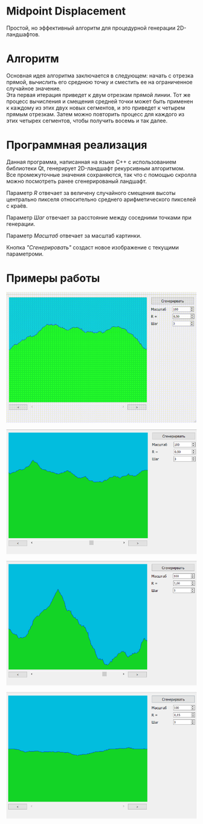 # Midpoint Displacement

Простой, но эффективный алгоритм для процедурной генерации 2D-ландшафтов.

# Алгоритм

Основная идея алгоритма заключается в следующем: начать с отрезка прямой, вычислить его среднюю точку и сместить ее на ограниченное случайное значение.    
Эта первая итерация приведет к двум отрезкам прямой линии. Тот же процесс вычисления и смещения средней точки может быть применен к каждому из этих двух новых сегментов, и это приведет к четырем прямым отрезкам. Затем можно повторить процесс для каждого из этих четырех сегментов, чтобы получить восемь и так далее.    

<!-- # Визуализация

![Визуализация](https://raw.githubusercontent.com/Sergkon99/midpoint_displacement/master/img/md.png "Орк") -->

# Программная реализация

Данная программа, написанная на языке C++ с использованием библиотеки Qt, генерирует 2D-ландшафт рекурсивным алгоритмом.    
Все промежуточные значения сохраняются, так что с помощью скролла можно посмотреть ранее сгенерированый ландшафт.

Параметр _R_ отвечает за величену случайного смещения высоты центрально пикселя относительно среднего арифметического пикселей с краёв.

Параметр _Шаг_ отвечает за расстояние между соседними точками при генерации.

Параметр _Масштаб_ отвечает за масштаб картинки.

Кнопка _"Сгенерировать"_ создаст новое изображение с текущими параметроми.

# Примеры работы

![Пример gif](https://raw.githubusercontent.com/Sergkon99/midpoint_displacement/master/img/example.gif "Орк")

![Пример 1](https://raw.githubusercontent.com/Sergkon99/midpoint_displacement/master/img/9.png "Орк")

![Пример 2](https://raw.githubusercontent.com/Sergkon99/midpoint_displacement/master/img/10.png "Орк")

![Пример 3](https://raw.githubusercontent.com/Sergkon99/midpoint_displacement/master/img/11.png "Орк")
